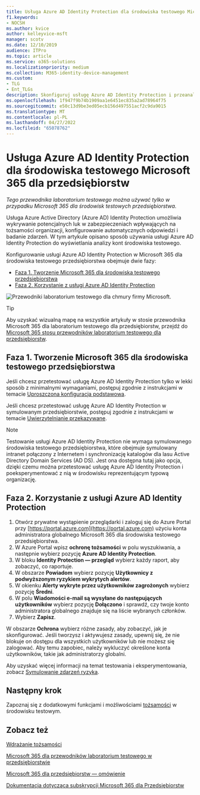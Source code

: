 ```yaml
---
title: Usługa Azure AD Identity Protection dla środowiska testowego Microsoft 365 dla przedsiębiorstw
f1.keywords:
- NOCSH
ms.author: kvice
author: kelleyvice-msft
manager: scotv
ms.date: 12/10/2019
audience: ITPro
ms.topic: article
ms.service: o365-solutions
ms.localizationpriority: medium
ms.collection: M365-identity-device-management
ms.custom:
- TLG
- Ent_TLGs
description: Skonfiguruj usługę Azure AD Identity Protection i przeanalizuj bieżące konta w Microsoft 365 dla środowiska testowego przedsiębiorstwa.
ms.openlocfilehash: 1f947f9b74b1909aa1e6451ec835a2ad78964f75
ms.sourcegitcommit: e50c13d9be3ed05ecb156d497551acf2c9da9015
ms.translationtype: MT
ms.contentlocale: pl-PL
ms.lasthandoff: 04/27/2022
ms.locfileid: "65078762"
---
```

# <a name="azure-ad-identity-protection-for-your-microsoft-365-for-enterprise-test-environment"></a>Usługa Azure AD Identity Protection dla środowiska testowego Microsoft 365 dla przedsiębiorstw

*Tego przewodnika laboratorium testowego można używać tylko w przypadku Microsoft 365 dla środowisk testowych przedsiębiorstwa.*

Usługa Azure Active Directory (Azure AD) Identity Protection umożliwia wykrywanie potencjalnych luk w zabezpieczeniach wpływających na tożsamości organizacji, konfigurowanie automatycznych odpowiedzi i badanie zdarzeń. W tym artykule opisano sposób używania usługi Azure AD Identity Protection do wyświetlania analizy kont środowiska testowego.

Konfigurowanie usługi Azure AD Identity Protection w Microsoft 365 dla środowiska testowego przedsiębiorstwa obejmuje dwie fazy:

- [Faza 1. Tworzenie Microsoft 365 dla środowiska testowego przedsiębiorstwa](#phase-1-build-out-your-microsoft-365-for-enterprise-test-environment)
- [Faza 2. Korzystanie z usługi Azure AD Identity Protection](#phase-2-use-azure-ad-identity-protection)

![Przewodniki laboratorium testowego dla chmury firmy Microsoft.](../media/m365-enterprise-test-lab-guides/cloud-tlg-icon.png) 
    
> [!TIP]
> Aby uzyskać wizualną mapę na wszystkie artykuły w stosie przewodnika Microsoft 365 dla laboratorium testowego dla przedsiębiorstw, przejdź do [Microsoft 365 stosu przewodników laboratorium testowego dla przedsiębiorstw](../downloads/Microsoft365EnterpriseTLGStack.pdf).
  
## <a name="phase-1-build-out-your-microsoft-365-for-enterprise-test-environment"></a>Faza 1. Tworzenie Microsoft 365 dla środowiska testowego przedsiębiorstwa

Jeśli chcesz przetestować usługę Azure AD Identity Protection tylko w lekki sposób z minimalnymi wymaganiami, postępuj zgodnie z instrukcjami w temacie [Uproszczona konfiguracja podstawowa](lightweight-base-configuration-microsoft-365-enterprise.md).
  
Jeśli chcesz przetestować usługę Azure AD Identity Protection w symulowanym przedsiębiorstwie, postępuj zgodnie z instrukcjami w temacie [Uwierzytelnianie przekazywane](pass-through-auth-m365-ent-test-environment.md).
  
> [!NOTE]
> Testowanie usługi Azure AD Identity Protection nie wymaga symulowanego środowiska testowego przedsiębiorstwa, które obejmuje symulowany intranet połączony z Internetem i synchronizację katalogów dla lasu Active Directory Domain Services (AD DS). Jest ona dostępna tutaj jako opcja, dzięki czemu można przetestować usługę Azure AD Identity Protection i poeksperymentować z nią w środowisku reprezentującym typową organizację.
  
## <a name="phase-2-use-azure-ad-identity-protection"></a>Faza 2. Korzystanie z usługi Azure AD Identity Protection

1. Otwórz prywatne wystąpienie przeglądarki i zaloguj się do Azure Portal przy [https://portal.azure.com](https://portal.azure.com) użyciu konta administratora globalnego Microsoft 365 dla środowiska testowego przedsiębiorstwa.
2. W Azure Portal wpisz **ochronę tożsamości** w polu wyszukiwania, a następnie wybierz pozycję **Azure AD Identity Protection**.
3. W bloku **Identity Protection — przegląd** wybierz każdy raport, aby zobaczyć, co raportuje.
4. W obszarze **Powiadom** wybierz pozycję **Użytkownicy z podwyższonym ryzykiem wykrytych alertów**.
5. W okienku **Alerty wykryte przez użytkowników zagrożonych** wybierz pozycję **Średni**.
6. W polu **Wiadomości e-mail są wysyłane do następujących użytkowników** wybierz pozycję **Dołączono** i sprawdź, czy twoje konto administratora globalnego znajduje się na liście wybranych członków.
7. Wybierz **Zapisz**.

W obszarze **Ochrona** wybierz różne zasady, aby zobaczyć, jak je skonfigurować. Jeśli tworzysz i aktywujesz zasady, upewnij się, że nie blokuje on dostępu dla wszystkich użytkowników lub nie możesz się zalogować. Aby temu zapobiec, należy wykluczyć określone konta użytkowników, takie jak administratorzy globalni.

Aby uzyskać więcej informacji na temat testowania i eksperymentowania, zobacz [Symulowanie zdarzeń ryzyka](/azure/active-directory/active-directory-identityprotection-playbook).

## <a name="next-step"></a>Następny krok

Zapoznaj się z dodatkowymi funkcjami i możliwościami [tożsamości](m365-enterprise-test-lab-guides.md#identity) w środowisku testowym.

## <a name="see-also"></a>Zobacz też

[Wdrażanie tożsamości](deploy-identity-solution-overview.md)

[Microsoft 365 dla przewodników laboratorium testowego w przedsiębiorstwie](m365-enterprise-test-lab-guides.md)

[Microsoft 365 dla przedsiębiorstw — omówienie](microsoft-365-overview.md)

[Dokumentacja dotycząca subskrypcji Microsoft 365 dla Przedsiębiorstw](/microsoft-365-enterprise/)